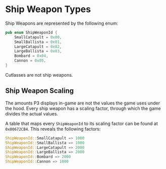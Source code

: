 # Ship Weapon Types
Ship Weapons are represented by the following enum:
```rust
pub enum ShipWeaponId {
    SmallCatapult = 0x00,
    SmallBallista = 0x01,
    LargeCatapult = 0x02,
    LargeBallista = 0x03,
    Bombard = 0x04,
    Cannon = 0x05,
}
```
Cutlasses are not ship weapons.

## Ship Weapon Scaling
The amounts P3 displays in-game are not the values the game uses under the hood.
Every ship weapon has a scaling factor, through which the game divides the actual values.

A table that maps every `ShipWeaponId` to its scaling factor can be found at `0x00672CB4`.
This reveals the following factors:
```rust
ShipWeaponId::SmallCatapult => 1000
ShipWeaponId::SmallBallista => 1000
ShipWeaponId::LargeCatapult => 2000
ShipWeaponId::LargeBallista => 2000
ShipWeaponId::Bombard => 2000
ShipWeaponId::Cannon => 1000
```
